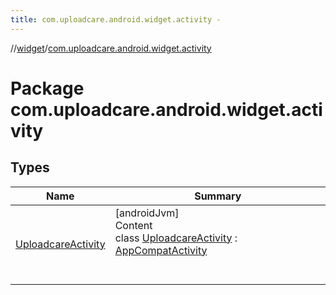 ```yaml
---
title: com.uploadcare.android.widget.activity -
---
```

//[widget](../index.md)/[com.uploadcare.android.widget.activity](index.md)



# Package com.uploadcare.android.widget.activity  


## Types  
  
|  Name|  Summary| 
|---|---|
| <a name="com.uploadcare.android.widget.activity/UploadcareActivity///PointingToDeclaration/"></a>[UploadcareActivity](-uploadcare-activity/index.md)| <a name="com.uploadcare.android.widget.activity/UploadcareActivity///PointingToDeclaration/"></a>[androidJvm]  <br>Content  <br>class [UploadcareActivity](-uploadcare-activity/index.md) : [AppCompatActivity](https://developer.android.com/reference/kotlin/androidx/appcompat/app/AppCompatActivity.html)  <br><br><br>

